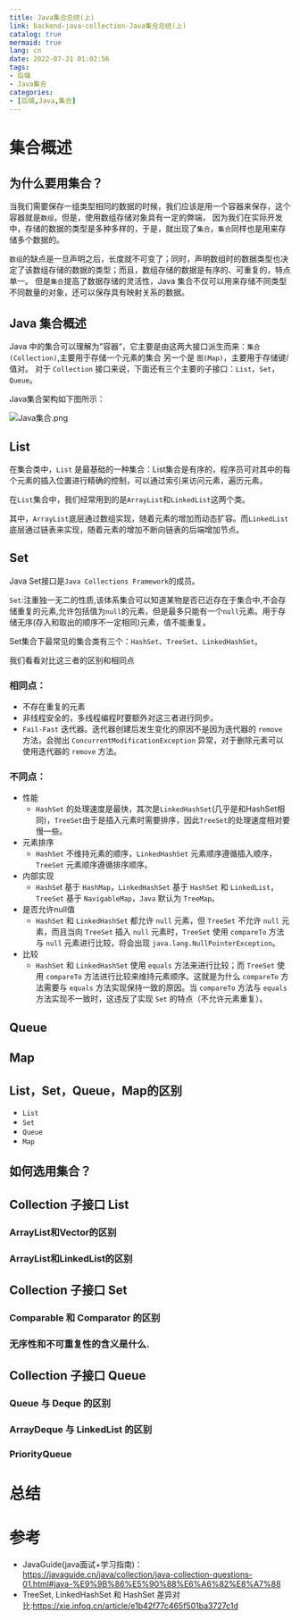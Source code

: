 ```yaml
---
title: Java集合总结(上)
link: backend-java-collection-Java集合总结(上)
catalog: true
mermaid: true
lang: cn
date: 2022-07-31 01:02:56 
tags:
- 后端
- Java集合
categories:
- [后端,Java,集合]
---
```


# 集合概述

## 为什么要用集合？

当我们需要保存一组类型相同的数据的时候，我们应该是用一个容器来保存，这个容器就是`数组`，但是，使用数组存储对象具有一定的弊端， 因为我们在实际开发中，存储的数据的类型是多种多样的，于是，就出现了`集合`，`集合`同样也是用来存储多个数据的。

`数组`的缺点是一旦声明之后，长度就不可变了；同时，声明数组时的数据类型也决定了该数组存储的数据的类型；而且，数组存储的数据是有序的、可重复的，特点单一。 但是`集合`提高了数据存储的灵活性，Java 集合不仅可以用来存储不同类型不同数量的对象，还可以保存具有映射关系的数据。

## Java 集合概述

Java 中的集合可以理解为"容器“，它主要是由这两大接口派生而来：`集合(Collection)`,主要用于存储一个元素的集合 另一个是 `图(Map)`，主要用于存储键/值对。
对于 `Collection` 接口来说，下面还有三个主要的子接口：`List`，`Set`，`Queue`。

Java集合架构如下图所示：

![Java集合.png](https://s2.loli.net/2023/05/05/he3Yr9Nz25FMpOT.png)

## List

在集合类中，`List` 是最基础的一种集合：List集合是有序的，程序员可对其中的每个元素的插入位置进行精确的控制，可以通过索引来访问元素，遍历元素。

在`List`集合中，我们经常用到的是`ArrayList`和`LinkedList`这两个类。

其中，`ArrayList`底层通过数组实现，随着元素的增加而动态扩容。而`LinkedList`底层通过链表来实现，随着元素的增加不断向链表的后端增加节点。

## Set

Java Set接口是`Java Collections Framework`的成员。

`Set`:注重独一无二的性质,该体系集合可以知道某物是否已近存在于集合中,不会存储重复的元素,允许包括值为`null`的元素，但是最多只能有一个`null`元素。用于存储无序(存入和取出的顺序不一定相同)元素，值不能重复。

Set集合下最常见的集合类有三个：`HashSet`、`TreeSet`、`LinkedHashSet`。

我们看看对比这三者的区别和相同点

### 相同点：

- 不存在重复的元素
- 非线程安全的，多线程编程时要额外对这三者进行同步。
- `Fail-Fast` 迭代器。迭代器创建后发生变化的原因不是因为迭代器的 `remove` 方法，会抛出 `ConcurrentModificationException` 异常，对于删除元素可以使用迭代器的 `remove` 方法。

### 不同点：

- 性能
  - `HashSet` 的处理速度是最快，其次是`LinkedHashSet`(几乎是和HashSet相同)，`TreeSet`由于是插入元素时需要排序，因此`TreeSet`的处理速度相对要慢一些。
- 元素排序
  - `HashSet` 不维持元素的顺序，`LinkedHashSet` 元素顺序遵循插入顺序，`TreeSet` 元素顺序遵循排序顺序。
- 内部实现
  - `HashSe`t 基于 `HashMap`，`LinkedHashSet` 基于 `HashSet` 和 `LinkedList`，`TreeSet` 基于 `NavigableMap`，`Java` 默认为 `TreeMap`。
- 是否允许null值
  - `HashSet` 和 `LinkedHashSet` 都允许 `null` 元素，但 `TreeSet` 不允许 `null` 元素，而且当向 `TreeSet` 插入 `null` 元素时，`TreeSet` 使用 `compareTo` 方法与 `null` 元素进行比较，将会出现 `java.lang.NullPointerException`。
- 比较
  - `HashSet` 和 `LinkedHashSet` 使用 `equals` 方法来进行比较；而 `TreeSet` 使用 `compareTo` 方法进行比较来维持元素顺序。这就是为什么 `compareTo` 方法需要与 `equals` 方法实现保持一致的原因。当 `compareTo` 方法与 `equals` 方法实现不一致时，这违反了实现 `Set` 的特点（不允许元素重复）。

## Queue



## Map



## List，Set，Queue，Map的区别

- `List`
- `Set`
- `Queue`
- `Map`

## 如何选用集合？


## Collection 子接口 List

### ArrayList和Vector的区别



### ArrayList和LinkedList的区别



## Collection 子接口 Set

### Comparable 和 Comparator 的区别



### 无序性和不可重复性的含义是什么.



## Collection 子接口 Queue

### Queue 与 Deque 的区别



### ArrayDeque 与 LinkedList 的区别



### PriorityQueue



# 总结



# 参考
- JavaGuide(java面试+学习指南)：https://javaguide.cn/java/collection/java-collection-questions-01.html#java-%E9%9B%86%E5%90%88%E6%A6%82%E8%A7%88
- TreeSet, LinkedHashSet 和 HashSet 差异对比:https://xie.infoq.cn/article/e1b42f77c465f501ba3727c1d



